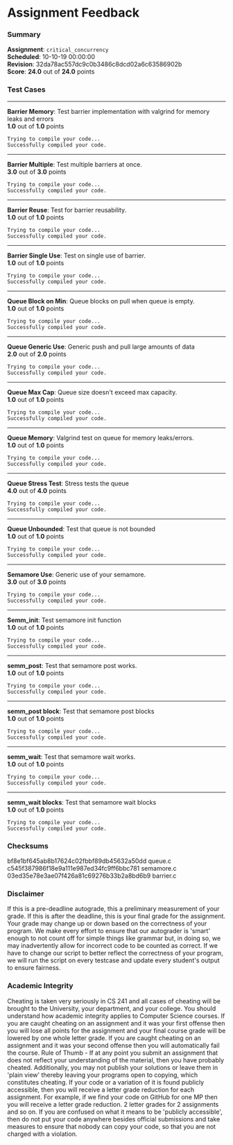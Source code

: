 # Assignment Feedback

### Summary

**Assignment**: `critical_concurrency`  
**Scheduled**: 10-10-19 00:00:00  
**Revision**: 32da78ac557dc9c0b3486c8dcd02a6c63586902b  
**Score**: **24.0** out of **24.0** points

### Test Cases
---

**Barrier Memory**: Test barrier implementation with valgrind for memory leaks and errors  
**1.0** out of **1.0** points
```
Trying to compile your code...
Successfully compiled your code.
```
---

**Barrier Multiple**: Test multiple barriers at once.  
**3.0** out of **3.0** points
```
Trying to compile your code...
Successfully compiled your code.
```
---

**Barrier Reuse**: Test for barrier reusability.  
**1.0** out of **1.0** points
```
Trying to compile your code...
Successfully compiled your code.
```
---

**Barrier Single Use**: Test on single use of barrier.  
**1.0** out of **1.0** points
```
Trying to compile your code...
Successfully compiled your code.
```
---

**Queue Block on Min**: Queue blocks on pull when queue is empty.  
**1.0** out of **1.0** points
```
Trying to compile your code...
Successfully compiled your code.
```
---

**Queue Generic Use**: Generic push and pull large amounts of data  
**2.0** out of **2.0** points
```
Trying to compile your code...
Successfully compiled your code.
```
---

**Queue Max Cap**: Queue size doesn't exceed max capacity.  
**1.0** out of **1.0** points
```
Trying to compile your code...
Successfully compiled your code.
```
---

**Queue Memory**: Valgrind test on queue for memory leaks/errors.  
**1.0** out of **1.0** points
```
Trying to compile your code...
Successfully compiled your code.
```
---

**Queue Stress Test**: Stress tests the queue  
**4.0** out of **4.0** points
```
Trying to compile your code...
Successfully compiled your code.
```
---

**Queue Unbounded**: Test that queue is not bounded  
**1.0** out of **1.0** points
```
Trying to compile your code...
Successfully compiled your code.
```
---

**Semamore Use**: Generic use of your semamore.  
**3.0** out of **3.0** points
```
Trying to compile your code...
Successfully compiled your code.
```
---

**Semm_init**: Test semamore init function  
**1.0** out of **1.0** points
```
Trying to compile your code...
Successfully compiled your code.
```
---

**semm_post**: Test that semamore post works.  
**1.0** out of **1.0** points
```
Trying to compile your code...
Successfully compiled your code.
```
---

**semm_post block**: Test that semamore post blocks  
**1.0** out of **1.0** points
```
Trying to compile your code...
Successfully compiled your code.
```
---

**semm_wait**: Test that semamore wait works.  
**1.0** out of **1.0** points
```
Trying to compile your code...
Successfully compiled your code.
```
---

**semm_wait blocks**: Test that semamore wait blocks  
**1.0** out of **1.0** points
```
Trying to compile your code...
Successfully compiled your code.
```
### Checksums

bf8e1bf645ab8b17624c02fbbf89db45632a50dd queue.c  
c545f387986f18e9a111e987ed34fc9ff6bbc781 semamore.c  
03ed35e78e3ae07f426a81c69276b33b2a8bd6b9 barrier.c


### Disclaimer
If this is a pre-deadline autograde, this a preliminary measurement of your grade.
If this is after the deadline, this is your final grade for the assignment.
Your grade may change up or down based on the correctness of your program.
We make every effort to ensure that our autograder is 'smart' enough to not count off
for simple things like grammar but, in doing so, we may inadvertently allow for
incorrect code to be counted as correct.
If we have to change our script to better reflect the correctness of your program,
we will run the script on every testcase and update every student's output to ensure fairness.



### Academic Integrity
Cheating is taken very seriously in CS 241 and all cases of cheating will be brought to the University, your department, and your college.
You should understand how academic integrity applies to Computer Science courses.
If you are caught cheating on an assignment and it was your first offense then you will lose all points for the assignment and your final course
grade will be lowered by one whole letter grade. If you are caught cheating on an assignment and it was your second offense then you will automatically fail the course.
Rule of Thumb - If at any point you submit an assignment that does not reflect your understanding of the material, then you have probably cheated.
Additionally, you may not publish your solutions or leave them in 'plain view' thereby leaving your programs open to copying, which constitutes cheating.
If your code or a variation of it is found publicly accessible, then you will receive a letter grade reduction for each assignment.
For example, if we find your code on GitHub for one MP then you will receive a letter grade reduction. 2 letter grades for 2 assignments and so on.
If you are confused on what it means to be 'publicly accessible', then do not put your code anywhere besides official submissions and take measures
to ensure that nobody can copy your code, so that you are not charged with a violation.


